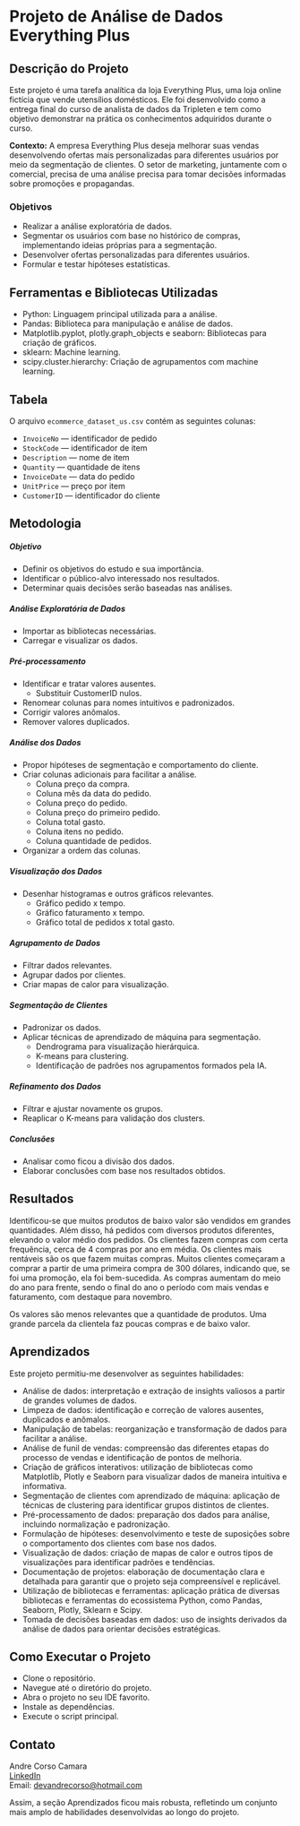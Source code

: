 # Projeto de Análise de Dados Everything Plus

## Descrição do Projeto
Este projeto é uma tarefa analítica da loja Everything Plus, uma loja online fictícia que vende utensílios domésticos. Ele foi desenvolvido como a entrega final do curso de analista de dados da Tripleten e tem como objetivo demonstrar na prática os conhecimentos adquiridos durante o curso.

**Contexto:** A empresa Everything Plus deseja melhorar suas vendas desenvolvendo ofertas mais personalizadas para diferentes usuários por meio da segmentação de clientes. O setor de marketing, juntamente com o comercial, precisa de uma análise precisa para tomar decisões informadas sobre promoções e propagandas.

### Objetivos
- Realizar a análise exploratória de dados.
- Segmentar os usuários com base no histórico de compras, implementando ideias próprias para a segmentação.
- Desenvolver ofertas personalizadas para diferentes usuários.
- Formular e testar hipóteses estatísticas.

## Ferramentas e Bibliotecas Utilizadas
- Python: Linguagem principal utilizada para a análise.
- Pandas: Biblioteca para manipulação e análise de dados.
- Matplotlib.pyplot, plotly.graph_objects e seaborn: Bibliotecas para criação de gráficos.
- sklearn: Machine learning.
- scipy.cluster.hierarchy: Criação de agrupamentos com machine learning.

## Tabela
O arquivo `ecommerce_dataset_us.csv` contém as seguintes colunas:
- `InvoiceNo` — identificador de pedido
- `StockCode` — identificador de item
- `Description` — nome de item
- `Quantity` — quantidade de itens
- `InvoiceDate` — data do pedido
- `UnitPrice` — preço por item
- `CustomerID` — identificador do cliente

## Metodologia

##### Objetivo
- Definir os objetivos do estudo e sua importância.
- Identificar o público-alvo interessado nos resultados.
- Determinar quais decisões serão baseadas nas análises.

##### Análise Exploratória de Dados
- Importar as bibliotecas necessárias.
- Carregar e visualizar os dados.

##### Pré-processamento
- Identificar e tratar valores ausentes.
  - Substituir CustomerID nulos.
- Renomear colunas para nomes intuitivos e padronizados.
- Corrigir valores anômalos.
- Remover valores duplicados.

##### Análise dos Dados
- Propor hipóteses de segmentação e comportamento do cliente.
- Criar colunas adicionais para facilitar a análise.
  - Coluna preço da compra.
  - Coluna mês da data do pedido.
  - Coluna preço do pedido.
  - Coluna preço do primeiro pedido.
  - Coluna total gasto.
  - Coluna itens no pedido.
  - Coluna quantidade de pedidos.
- Organizar a ordem das colunas.

##### Visualização dos Dados
- Desenhar histogramas e outros gráficos relevantes.
  - Gráfico pedido x tempo.
  - Gráfico faturamento x tempo.
  - Gráfico total de pedidos x total gasto.

##### Agrupamento de Dados
- Filtrar dados relevantes.
- Agrupar dados por clientes.
- Criar mapas de calor para visualização.

##### Segmentação de Clientes
- Padronizar os dados.
- Aplicar técnicas de aprendizado de máquina para segmentação.
  - Dendrograma para visualização hierárquica.
  - K-means para clustering.
  - Identificação de padrões nos agrupamentos formados pela IA.

##### Refinamento dos Dados
- Filtrar e ajustar novamente os grupos.
- Reaplicar o K-means para validação dos clusters.

##### Conclusões
- Analisar como ficou a divisão dos dados.
- Elaborar conclusões com base nos resultados obtidos.

## Resultados
Identificou-se que muitos produtos de baixo valor são vendidos em grandes quantidades. Além disso, há pedidos com diversos produtos diferentes, elevando o valor médio dos pedidos. Os clientes fazem compras com certa frequência, cerca de 4 compras por ano em média. Os clientes mais rentáveis são os que fazem muitas compras. Muitos clientes começaram a comprar a partir de uma primeira compra de 300 dólares, indicando que, se foi uma promoção, ela foi bem-sucedida. As compras aumentam do meio do ano para frente, sendo o final do ano o período com mais vendas e faturamento, com destaque para novembro.

Os valores são menos relevantes que a quantidade de produtos. Uma grande parcela da clientela faz poucas compras e de baixo valor.


## Aprendizados

Este projeto permitiu-me desenvolver as seguintes habilidades:

- Análise de dados: interpretação e extração de insights valiosos a partir de grandes volumes de dados.
- Limpeza de dados: identificação e correção de valores ausentes, duplicados e anômalos.
- Manipulação de tabelas: reorganização e transformação de dados para facilitar a análise.
- Análise de funil de vendas: compreensão das diferentes etapas do processo de vendas e identificação de pontos de melhoria.
- Criação de gráficos interativos: utilização de bibliotecas como Matplotlib, Plotly e Seaborn para visualizar dados de maneira intuitiva e informativa.
- Segmentação de clientes com aprendizado de máquina: aplicação de técnicas de clustering para identificar grupos distintos de clientes.
- Pré-processamento de dados: preparação dos dados para análise, incluindo normalização e padronização.
- Formulação de hipóteses: desenvolvimento e teste de suposições sobre o comportamento dos clientes com base nos dados.
- Visualização de dados: criação de mapas de calor e outros tipos de visualizações para identificar padrões e tendências.
- Documentação de projetos: elaboração de documentação clara e detalhada para garantir que o projeto seja compreensível e replicável.
- Utilização de bibliotecas e ferramentas: aplicação prática de diversas bibliotecas e ferramentas do ecossistema Python, como Pandas, Seaborn, Plotly, Sklearn e Scipy.
- Tomada de decisões baseadas em dados: uso de insights derivados da análise de dados para orientar decisões estratégicas.

## Como Executar o Projeto

- Clone o repositório.
- Navegue até o diretório do projeto.
- Abra o projeto no seu IDE favorito.
- Instale as dependências.
- Execute o script principal.

## Contato

Andre Corso Camara  
[LinkedIn](https://www.linkedin.com/in/andre-corso-c%C3%A2mara/)  
Email: devandrecorso@hotmail.com

Assim, a seção Aprendizados ficou mais robusta, refletindo um conjunto mais amplo de habilidades desenvolvidas ao longo do projeto.